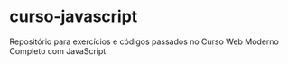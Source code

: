 # curso-javascript
Repositório para exercícios e códigos passados no Curso Web Moderno Completo com JavaScript
